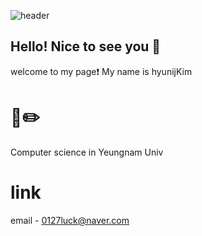 ![header](https://capsule-render.vercel.app/api?type=venom&color=auto&height=300&section=header&text=Welcome%20Hyunji's%20github&fontSize=50)

## Hello! Nice to see you 💌
welcome to my page❗
My name is hyunijKim

# 📕✏️
Computer science in Yeungnam Univ

# link
email - 0127luck@naver.com
